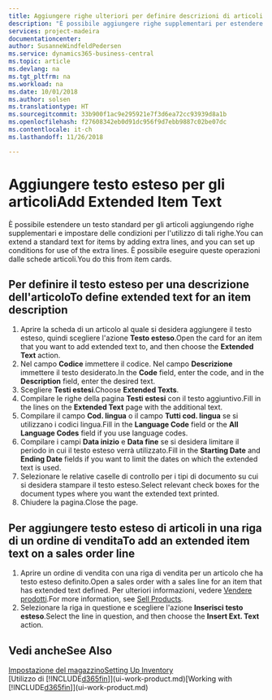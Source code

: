```yaml
---
title: Aggiungere righe ulteriori per definire descrizioni di articoli estese | Documenti Microsoft
description: "È possibile aggiungere righe supplementari per estendere il testo standard che descrive un articolo."
services: project-madeira
documentationcenter: 
author: SusanneWindfeldPedersen
ms.service: dynamics365-business-central
ms.topic: article
ms.devlang: na
ms.tgt_pltfrm: na
ms.workload: na
ms.date: 10/01/2018
ms.author: solsen
ms.translationtype: HT
ms.sourcegitcommit: 33b900f1ac9e295921e7f3d6ea72cc93939d8a1b
ms.openlocfilehash: f27608342eb0d91dc956f9d7ebb9887c02be07dc
ms.contentlocale: it-ch
ms.lasthandoff: 11/26/2018

---
```

# <a name="add-extended-item-text"></a><span data-ttu-id="12d09-103">Aggiungere testo esteso per gli articoli</span><span class="sxs-lookup"><span data-stu-id="12d09-103">Add Extended Item Text</span></span>
<span data-ttu-id="12d09-104">È possibile estendere un testo standard per gli articoli aggiungendo righe supplementari e impostare delle condizioni per l'utilizzo di tali righe.</span><span class="sxs-lookup"><span data-stu-id="12d09-104">You can extend a standard text for items by adding extra lines, and you can set up conditions for use of the extra lines.</span></span> <span data-ttu-id="12d09-105">È possibile eseguire queste operazioni dalle schede articoli.</span><span class="sxs-lookup"><span data-stu-id="12d09-105">You do this from item cards.</span></span>

## <a name="to-define-extended-text-for-an-item-description"></a><span data-ttu-id="12d09-106">Per definire il testo esteso per una descrizione dell'articolo</span><span class="sxs-lookup"><span data-stu-id="12d09-106">To define extended text for an item description</span></span>
1. <span data-ttu-id="12d09-107">Aprire la scheda di un articolo al quale si desidera aggiungere il testo esteso, quindi scegliere l'azione **Testo esteso**.</span><span class="sxs-lookup"><span data-stu-id="12d09-107">Open the card for an item that you want to add extended text to, and then choose the **Extended Text** action.</span></span>
2. <span data-ttu-id="12d09-108">Nel campo **Codice** immettere il codice. Nel campo **Descrizione** immettere il testo desiderato.</span><span class="sxs-lookup"><span data-stu-id="12d09-108">In the **Code** field, enter the code, and in the **Description** field, enter the desired text.</span></span>
3. <span data-ttu-id="12d09-109">Scegliere **Testi estesi**.</span><span class="sxs-lookup"><span data-stu-id="12d09-109">Choose **Extended Texts**.</span></span>
4. <span data-ttu-id="12d09-110">Compilare le righe della pagina **Testi estesi** con il testo aggiuntivo.</span><span class="sxs-lookup"><span data-stu-id="12d09-110">Fill in the lines on the **Extended Text** page with the additional text.</span></span>
5. <span data-ttu-id="12d09-111">Compilare il campo **Cod. lingua** o il campo **Tutti cod. lingua** se si utilizzano i codici lingua.</span><span class="sxs-lookup"><span data-stu-id="12d09-111">Fill in the **Language Code** field or the **All Language Codes** field if you use language codes.</span></span>
6. <span data-ttu-id="12d09-112">Compilare i campi **Data inizio** e **Data fine** se si desidera limitare il periodo in cui il testo esteso verrà utilizzato.</span><span class="sxs-lookup"><span data-stu-id="12d09-112">Fill in the **Starting Date** and **Ending Date** fields if you want to limit the dates on which the extended text is used.</span></span>
7. <span data-ttu-id="12d09-113">Selezionare le relative caselle di controllo per i tipi di documento su cui si desidera stampare il testo esteso.</span><span class="sxs-lookup"><span data-stu-id="12d09-113">Select relevant check boxes for the document types where you want the extended text printed.</span></span>
8. <span data-ttu-id="12d09-114">Chiudere la pagina.</span><span class="sxs-lookup"><span data-stu-id="12d09-114">Close the page.</span></span>

## <a name="to-add-an-extended-item-text-on-a-sales-order-line"></a><span data-ttu-id="12d09-115">Per aggiungere testo esteso di articoli in una riga di un ordine di vendita</span><span class="sxs-lookup"><span data-stu-id="12d09-115">To add an extended item text on a sales order line</span></span>
1. <span data-ttu-id="12d09-116">Aprire un ordine di vendita con una riga di vendita per un articolo che ha testo esteso definito.</span><span class="sxs-lookup"><span data-stu-id="12d09-116">Open a sales order with a sales line for an item that has extended text defined.</span></span> <span data-ttu-id="12d09-117">Per ulteriori informazioni, vedere [Vendere prodotti](sales-how-sell-products.md).</span><span class="sxs-lookup"><span data-stu-id="12d09-117">For more information, see [Sell Products](sales-how-sell-products.md).</span></span>
2. <span data-ttu-id="12d09-118">Selezionare la riga in questione e scegliere l'azione **Inserisci testo esteso**.</span><span class="sxs-lookup"><span data-stu-id="12d09-118">Select the line in question, and then choose the **Insert Ext. Text** action.</span></span>

## <a name="see-also"></a><span data-ttu-id="12d09-119">Vedi anche</span><span class="sxs-lookup"><span data-stu-id="12d09-119">See Also</span></span>
[<span data-ttu-id="12d09-120">Impostazione del magazzino</span><span class="sxs-lookup"><span data-stu-id="12d09-120">Setting Up Inventory</span></span>](inventory-setup-inventory.md)  
<span data-ttu-id="12d09-121">[Utilizzo di [!INCLUDE[d365fin](includes/d365fin_md.md)]](ui-work-product.md)</span><span class="sxs-lookup"><span data-stu-id="12d09-121">[Working with [!INCLUDE[d365fin](includes/d365fin_md.md)]](ui-work-product.md)</span></span>

